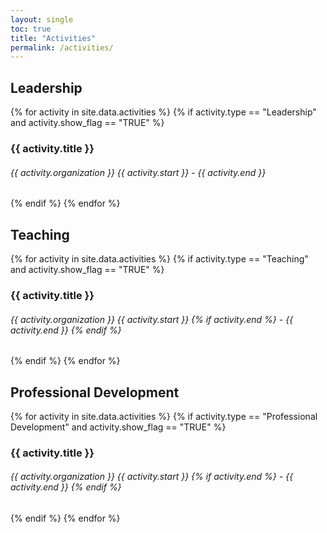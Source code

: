 ```yaml
---
layout: single
toc: true
title: "Activities"
permalink: /activities/
---
```


## Leadership

<div class="activities">
{% for activity in site.data.activities %}
    {% if activity.type == "Leadership" and activity.show_flag == "TRUE" %}
        <h3>{{ activity.title }}</h3>
        <h6>{{ activity.organization }} <em>{{ activity.start }} - {{ activity.end }}</em></h6>
    {% endif %}
{% endfor %}
</div>

## Teaching

<div class="activities">
{% for activity in site.data.activities %}
    {% if activity.type == "Teaching" and activity.show_flag == "TRUE" %}
        <h3>{{ activity.title }}</h3>
        <h6>{{ activity.organization }} <em>{{ activity.start }} {% if activity.end %} - {{ activity.end }} {% endif %}</em></h6>
    {% endif %}
{% endfor %}
</div>

## Professional Development

<div class="activities">
{% for activity in site.data.activities %}
    {% if activity.type == "Professional Development" and activity.show_flag == "TRUE" %}
        <h3>{{ activity.title }}</h3>
        <h6>{{ activity.organization }} <em>{{ activity.start }} {% if activity.end %} - {{ activity.end }} {% endif %}</em></h6>
    {% endif %}
{% endfor %}
</div>
